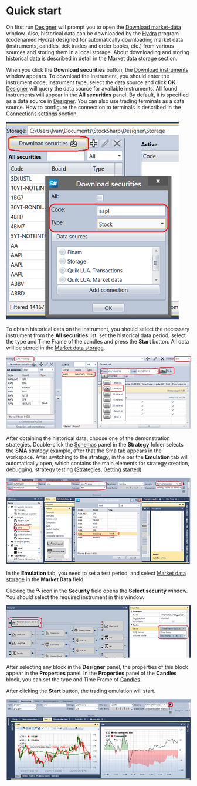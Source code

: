 # Quick start

On first run [Designer](Designer.md) will prompt you to open the [Download market\-data](Designer_Downloading_data.md) window. Also, historical data can be downloaded by the [Hydra](Hydra.md) program (codenamed Hydra) designed for automatically downloading market data (instruments, candles, tick trades and order books, etc.) from various sources and storing them in a local storage. About downloading and storing historical data is described in detail in the [Market data storage](Designer_Repository_of_historical_data.md) section.

When you click the **Download securities** button, the [Download instruments](Designer_Download_instruments.md) window appears. To download the instrument, you should enter the instrument code, instrument type, select the data source and click **OK**. [Designer](Designer.md) will query the data source for available instruments. All found instruments will appear in the **All securities** panel. By default, it is specified as a data source in [Designer](Designer.md). You can also use trading terminals as a data source. How to configure the connection to terminals is described in the [Connections settings](Designer_Connection_settings.md) section.

![Designer Quick start 01](../images/Designer_Quick_start_01.png)

To obtain historical data on the instrument, you should select the necessary instrument from the **All securities** list, set the historical data period, select the type and Time Frame of the candles and press the **Start** button. All data will be stored in the [Market data storage](Designer_Repository_of_historical_data.md).

![Designer Quick start 02](../images/Designer_Quick_start_02.png)

After obtaining the historical data, choose one of the demonstration strategies. Double\-click the [Schemas](Designer_Panel_Schemas.md) panel in the **Strategy** folder selects the **SMA** strategy example, after that the Sma tab appears in the workspace. After switching to the strategy, in the bar the **Emulation** tab will automatically open, which contains the main elements for strategy creation, debugging, strategy testing ([Strategies](Designer_Creation_strategy.md), [Getting started](Designer_Example_of_backtesting.md))

![Designer Quick start 03](../images/Designer_Quick_start_03.png)

In the **Emulation** tab, you need to set a test period, and select [Market data storage](Designer_Repository_of_historical_data.md) in the **Market Data** field.

Clicking the ![Designer Quick start 04](../images/Designer_Quick_start_04.png) icon in the **Security** field opens the **Select security** window. You should select the required instrument in this window.

![Designer Quick start 05](../images/Designer_Quick_start_05.png)

After selecting any block in the **Designer** panel, the properties of this block appear in the **Properties** panel. In the **Properties** panel of the **Candles** block, you can set the type and Time Frame of [Candles](Candles.md).

After clicking the **Start** button, the trading emulation will start.

![Designer Quick start 06](../images/Designer_Quick_start_06.png)
